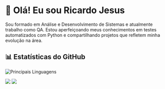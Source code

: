 # 👋 Olá! Eu sou Ricardo Jesus

Sou formado em Análise e Desenvolvimento de Sistemas e atualmente trabalho como QA. Estou aperfeiçoando meus conhecimentos em testes automatizados com Python e compartilhando projetos que refletem minha evolução na área. 

## 📊 Estatísticas do GitHub


![Principais Linguagens](https://github-readme-stats.vercel.app/api/top-langs/?username=ricardojaj&layout=compact&theme=radical)


<div> 
    <a href="https://www.linkedin.com/in/ricardo-jesus-1582a318b/" target="_blank"><img src="https://img.shields.io/badge/-LinkedIn-%230077B5?style=for-the-badge&logo=linkedin&logoColor=white" target="_blank"></a> 
  <a href="mailto:rickanjos85@gmail.com"><img src="https://img.shields.io/badge/-Gmail-%23333?style=for-the-badge&logo=gmail&logoColor=white" target="_blank"></a>
</div>


